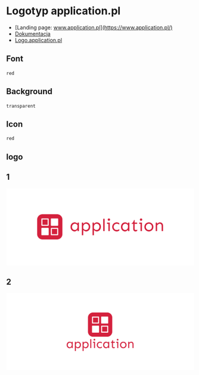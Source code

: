 # Logotyp application.pl
+ [Landing page: www.application.pl](https://www.application.pl/)
+ [Dokumentacja](https://docs.application.pl/)
+ [Logo.application.pl](https://logo.application.pl/)



## Font
  
    red


## Background

    transparent

## Icon
     
    red
    
    
## logo


## 1
![1/cover.png](1/cover.png)

## 2
![2/cover.png](2/cover.png)
